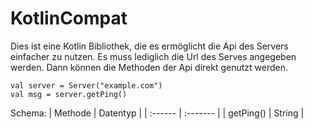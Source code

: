 # KotlinCompat

Dies ist eine Kotlin Bibliothek, die es ermöglicht die Api des Servers einfacher
zu nutzen. Es muss lediglich die Url des Serves angegeben werden. Dann können
die Methoden der Api direkt genutzt werden.

```
val server = Server("example.com")
val msg = server.getPing()
```

Schema:
| Methode | Datentyp |
| :------ | :------- |
| getPing() | String |
